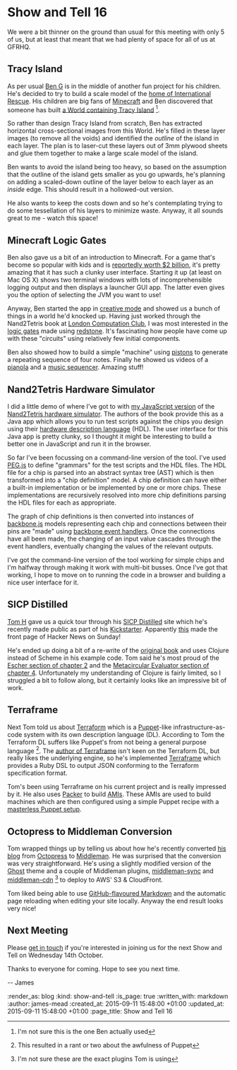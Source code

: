 Show and Tell 16
================

We were a bit thinner on the ground than usual for this meeting with only 5 of us, but at least that meant that we had plenty of space for all of us at GFRHQ.

## Tracy Island

As per usual [Ben G][] is in the middle of another fun project for his children. He's decided to try to build a scale model of the [home of International Rescue][tracy-island]. His children are big fans of [Minecraft][] and Ben discovered that someone has built [a World containing Tracy Island][minecraft-tracy-island] [^1].

So rather than design Tracy Island from scratch, Ben has extracted horizontal cross-sectional images from this World. He's filled in these layer images (to remove all the voids) and identified the *outline* of the island in each layer. The plan is to laser-cut these layers out of 3mm plywood sheets and glue them together to make a large scale model of the island.

Ben wants to avoid the island being too heavy, so based on the assumption that the outline of the island gets smaller as you go upwards, he's planning on adding a scaled-down outline of the layer below to each layer as an *inside* edge. This should result in a hollowed-out version.

He also wants to keep the costs down and so he's contemplating trying to do some tessellation of his layers to minimize waste. Anyway, it all sounds great to me - watch this space!

## Minecraft Logic Gates

Ben also gave us a bit of an introduction to Minecraft. For a game that's become so popular with kids and is [reportedly worth $2 billion][microsoft-buying-minecraft], it's pretty amazing that it has such a clunky user interface. Starting it up (at least on Mac OS X) shows two terminal windows with lots of incomprehensible logging output and then displays a launcher GUI app. The latter even gives you the option of selecting the JVM you want to use!

Anyway, Ben started the app in [creative mode][minecraft-creative-mode] and showed us a bunch of things in a world he'd knocked up. Having just worked through the Nand2Tetris book at [London Computation Club][london-computation-club], I was most interested in the [logic gates][minecraft-logic-gates] made using [redstone][minecraft-redstone]. It's fascinating how people have come up with these "circuits" using relatively few initial components.

Ben also showed how to build a simple "machine" using [pistons][minecraft-piston] to generate a repeating sequence of four notes. Finally he showed us videos of a [pianola][minecraft-pianola] and a [music sequencer][minecraft-music-sequencer]. Amazing stuff!

## Nand2Tetris Hardware Simulator

I did a little demo of where I've got to with [my JavaScript version][nand2tetris-js] of the [Nand2Tetris hardware simulator][nand2tetris-hardware-simulator]. The authors of the book provide this as a Java app which allows you to run test scripts against the chips you design using their [hardware description language][hardware-description-language] (HDL). The user interface for this Java app is pretty clunky, so I thought it might be interesting to build a better one in JavaScript and run it in the browser.

So far I've been focussing on a command-line version of the tool. I've used [PEG.js][peg-js] to define "grammars" for the test scripts and the HDL files. The HDL file for a chip is parsed into an abstract syntax tree (AST) which is then transformed into a "chip definition" model. A chip definition can have either a built-in implementation or be implemented by one or more chips. These implementations are recursively resolved into more chip definitions parsing the HDL files for each as appropriate.

The graph of chip definitions is then converted into instances of [backbone.js][backbone-js] models representing each chip and connections between their pins are "made" using [backbone event handlers][]. Once the connections have all been made, the changing of an input value cascades through the event handlers, eventually changing the values of the relevant outputs.

I've got the command-line version of the tool working for simple chips and I'm halfway through making it work with multi-bit busses. Once I've got that working, I hope to move on to running the code in a browser and building a nice user interface for it.

## SICP Distilled

[Tom H][tom-h] gave us a quick tour through his [SICP Distilled][sicp-distilled] site which he's recently made public as part of his [Kickstarter][sicp-distilled-kickstarter]. Apparently [this][sicp-distilled-on-hacker-news] made the front page of Hacker News on Sunday!

He's ended up doing a bit of a re-write of the [original book][sicp-book] and uses Clojure instead of Scheme in his example code. Tom said he's most proud of the [Escher section of chapter 2][sicp-distilled-escher] and the [Metacircular Evaluator section of chapter 4][sicp-distilled-evaluator]. Unfortunately my understanding of Clojure is fairly limited, so I struggled a bit to follow along, but it certainly looks like an impressive bit of work.

## Terraframe

Next Tom told us about [Terraform][] which is a [Puppet][]-like infrastructure-as-code system with its own description language (DL). According to Tom the Terraform DL suffers like Puppet's from not being a general purpose language [^2]. The [author of Terraframe][terraframe-author] isn't keen on the Terraform DL, but really likes the underlying engine, so he's implemented [Terraframe][] which provides a Ruby DSL to output JSON conforming to the Terraform specification format.

Tom's been using Terraframe on his current project and is really impressed by it. He also uses [Packer][] to build [AMIs][]. These AMIs are used to build machines which are then configured using a simple Puppet recipe with a [masterless Puppet setup][masterless-puppet].

## Octopress to Middleman Conversion

Tom wrapped things up by telling us about how he's recently converted [his blog][tom-h] from [Octopress][] to [Middleman][]. He was surprised that the conversion was very straightforward. He's using a slightly modified version of the [Ghost][] theme and a couple of Middleman plugins, [middleman-sync][] and [middleman-cdn][] [^3] to deploy to AWS' S3 & CloudFront.

Tom liked being able to use [GitHub-flavoured Markdown][github-flavoured-markdown] and the automatic page reloading when editing your site locally. Anyway the end result looks very nice!

## Next Meeting

Please [get in touch][contact] if you're interested in joining us for the next Show and Tell on Wednesday 14th October.

Thanks to everyone for coming. Hope to see you next time.

-- James

[Ben G]: https://twitter.com/beng
[tracy-island]: https://en.wikipedia.org/wiki/Tracy_Island
[Minecraft]: https://en.wikipedia.org/wiki/Minecraft
[minecraft-tracy-island]: http://www.planetminecraft.com/project/thunderbirds-tracy-island/
[microsoft-buying-minecraft]: http://arstechnica.com/gaming/2014/09/report-microsoft-to-buy-minecraft-developer-mojang-for-2-billion/
[minecraft-creative-mode]: http://minecraft.gamepedia.com/Creative
[minecraft-logic-gates]: http://minecraft.gamepedia.com/Tutorials/Basic_logic_gates
[minecraft-redstone]: http://minecraft.gamepedia.com/Redstone
[london-computation-club]: http://london.computation.club
[minecraft-piston]: http://minecraft.gamepedia.com/Piston
[minecraft-pianola]: https://www.youtube.com/watch?v=qt1fOED0vC8
[minecraft-music-sequencer]: https://www.youtube.com/watch?v=bWkgiTvMZKQ
[nand2tetris-js]: https://github.com/floehopper/nand2tetris.js/tree/master
[nand2tetris-hardware-simulator]: http://www.nand2tetris.org/software.php
[hardware-description-language]: https://en.wikipedia.org/wiki/Hardware_description_language
[peg-js]: http://pegjs.org/
[backbone-js]: http://backbonejs.org/
[tom-h]: http://www.thattommyhall.com/
[sicp-distilled]: http://www.sicpdistilled.com/
[sicp-distilled-on-hacker-news]: https://news.ycombinator.com/item?id=10178544
[sicp-distilled-kickstarter]: https://www.kickstarter.com/projects/1751759988/sicp-distilled
[sicp-distilled-escher]: http://www.sicpdistilled.com/section/2-escher/
[sicp-distilled-evaluator]: http://www.sicpdistilled.com/section/4.1/
[Terraform]: https://www.terraform.io/
[Terraframe]: https://github.com/eropple/terraframe
[Puppet]: https://puppetlabs.com/
[terraframe-author]: http://edcanhack.com/
[Packer]: https://www.packer.io/
[AMIs]: http://docs.aws.amazon.com/AWSEC2/latest/UserGuide/AMIs.html
[masterless-puppet]: https://www.digitalocean.com/community/tutorials/how-to-set-up-a-masterless-puppet-environment-on-ubuntu-14-04
[Octopress]: http://octopress.org/
[Middleman]: https://middlemanapp.com/
[Ghost]: https://ghost.org/
[middleman-sync]: https://github.com/middleman-contrib/middleman-sync
[middleman-cdn]: https://github.com/leighmcculloch/middleman-cdn
[github-flavoured-markdown]: https://help.github.com/articles/github-flavored-markdown/
[backbone event handlers]: http://backbonejs.org/#Events
[sicp-book]: https://mitpress.mit.edu/sicp/full-text/book/book.html
[contact]: /contact

[^1]: I'm not sure this is the one Ben actually used
[^2]: This resulted in a rant or two about the awfulness of Puppet
[^3]: I'm not sure these are the exact plugins Tom is using

:render_as: blog
:kind: show-and-tell
:is_page: true
:written_with: markdown
:author: james-mead
:created_at: 2015-09-11 15:48:00 +01:00
:updated_at: 2015-09-11 15:48:00 +01:00
:page_title: Show and Tell 16
